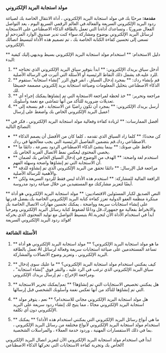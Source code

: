 ### مولد استجابة البريد الإلكتروني

**مقدمة:**
مرحبًا بك في مولد استجابة البريد الإلكتروني ، أداة الانتقال الخاصة بك لصياغة ردود البريد الإلكتروني السريعة والفعالة.في العالم الرقمي السريع اليوم ، يعد التواصل الفعال ضروريًا ، وتساعدك أداةنا التي تعمل بالطاقة الذكاء الاصطناعي على الاستجابة لرسائل البريد الإلكتروني بوضوح ومشاركة.سواء كنت تدير صندوق الوارد المزدحم أو تسعى إلى تحسين كفاءة الكتابة الخاصة بك ، تم تصميم هذه الأداة لتبسيط اتصالك الإلكتروني.

** دليل الاستخدام: **
استخدام مولد استجابة البريد الإلكتروني بسيط وبديهي.إليك كيفية البدء:

1. ** أدخل سياق بريدك الإلكتروني: ** ابدأ بتوفير سياق البريد الإلكتروني الذي تحتاجه للرد عليه.قد يشمل ذلك النقاط الرئيسية أو الأسئلة التي أثيرت في الرسالة الأصلية.
2. ** قم بإنشاء ردك: ** بمجرد إدخال السياق ، انقر فوق الزر "إنشاء استجابة".ستقوم الذكاء الاصطناعى بتحليل المعلومات وصياغة استجابة بريد إلكتروني مصممة خصيصًا لك.
3. ** مراجعة وتحرير: ** خذ لحظة لمراجعة الاستجابة التي تم إنشاؤها.يمكنك إجراء أي تعديلات ضرورية للتأكد من أنها تتماشى مع نغمة وأسلوبك.
4. ** أرسل بريدك الإلكتروني: ** بمجرد أن تكون راضيًا عن الاستجابة ، قم بنسخه إلى عميل البريد الإلكتروني الخاص بك واضغط على إرسال!

** أفضل الممارسات: **
لزيادة كفاءة وفعالية مولد استجابة البريد الإلكتروني ، فكر في النصائح التالية:

- ** كن محددًا: ** كلما زاد السياق الذي تقدمه ، كلما كان من الأفضل أن يصمم الذكاء الاصطناعي ردك.قم بتضمين التفاصيل الرئيسية التي يجب معالجتها في ردك.
- ** حافظ على صوتك: ** بينما ينشئ الذكاء الاصطناعي الردود بسرعة ، دائمًا ما يخصي المحتوى ليعكس نمط الاتصال الفريد الخاص بك.
- ** استخدم لغة واضحة: ** الهدف من الوضوح في إدخال السياق الخاص بك لضمان أن الاستجابة التي تم إنشاؤها واضحة وسهلة الفهم.
- ** مراجعة قبل الإرسال: ** دائمًا تحقق من البريد الإلكتروني الذي تم إنشاؤه للدقة والأهمية للرسالة الأصلية.
- ** الرافعة المالية للمشاركة: ** استخدم هذه الأداة ليس فقط للردود السريعة ولكن أيضًا لتعزيز مشاركتك مع المستفيدين من خلال صياغة ردود مدروسة.

** النص الصديق لكبار المسئولين الاقتصاديين: **
مولد استجابة البريد الإلكتروني هو أداة مبتكرة منظمة العفو الدولية تعزز كفاءة كتابة البريد الإلكتروني الخاصة بك.بفضل قدرتها على إنشاء استجابات سريعة وواضحة ، يمكنك تحسين مهارات الاتصال الخاصة بك والانخراط بفعالية مع جمهورك.قل وداعًا لضغوط كتابة رسائل البريد الإلكتروني ومرحباً بتبسيط التواصل مع توليد المحتوى الذي يحركه AI.ابدأ في استخدام الأداة الآن لتجربة فوائد ردود البريد الإلكتروني السريعة!

### الأسئلة الشائعة

1. ** ما هو مولد استجابة البريد الإلكتروني؟ **
مولد استجابة البريد الإلكتروني هو أداة تعمل بالطاقة AI تساعد المستخدمين على صياغة استجابات سريعة وفعالة لرسائل البريد الإلكتروني ، وتعزيز وضوح الاتصالات والمشاركة.

2. ** كيف يمكنني استخدام مولد استجابة البريد الإلكتروني؟ **
ما عليك سوى إدخال سياق البريد الإلكتروني الذي ترغب في الرد عليه ، والنقر فوق "إنشاء استجابة" ، ومراجعة الإخراج ، ثم إرسال بريدك الإلكتروني.

3. ** هل يمكنني تخصيص الاستجابات التي تم إنشاؤها؟ **
نعم!يمكنك تحرير الاستجابة التي تم إنشاؤها للتأكد من أنها تعكس نغمة وأسلوبك الشخصي قبل إرسالها.

4. ** هل مولد استجابة البريد الإلكتروني مجاني للاستخدام؟ **
نعم ، يتوفر مولد استجابة البريد الإلكتروني مجانًا ، مما يتيح لك إنشاء ردود سريعة على البريد الإلكتروني دون أي تكلفة.

5. ** ما هي أنواع رسائل البريد الإلكتروني التي يمكنني استخدام هذه الأداة؟ **
يمكنك استخدام مولد استجابة البريد الإلكتروني لأنواع مختلفة من رسائل البريد الإلكتروني ، بما في ذلك الاستفسارات المهنية ، وردود خدمة العملاء ، والمراسلات الشخصية.

ابدأ في استخدام مولد استجابة البريد الإلكتروني الآن لتعزيز اتصال البريد الإلكتروني الخاص بك وتجربة كفاءة الاستجابات التي تحركها الذكاء الاصطناعي!